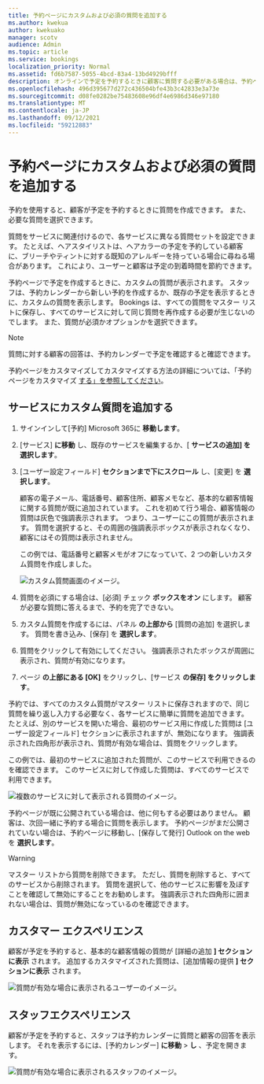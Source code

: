 ```yaml
---
title: 予約ページにカスタムおよび必須の質問を追加する
ms.author: kwekua
author: kwekuako
manager: scotv
audience: Admin
ms.topic: article
ms.service: bookings
localization_priority: Normal
ms.assetid: fd6b7587-5055-4bcd-83a4-13bd4929bfff
description: オンラインで予定を予約するときに顧客に質問する必要がある場合は、予約ページにカスタムの質問と必要な質問を追加できます。
ms.openlocfilehash: 496d395677d272c436504bfe43b3c42833e3a73e
ms.sourcegitcommit: d08fe0282be75483608e96df4e6986d346e97180
ms.translationtype: MT
ms.contentlocale: ja-JP
ms.lasthandoff: 09/12/2021
ms.locfileid: "59212883"
---
```

# <a name="add-custom-and-required-questions-to-the-booking-page"></a>予約ページにカスタムおよび必須の質問を追加する

予約を使用すると、顧客が予定を予約するときに質問を作成できます。 また、必要な質問を選択できます。

質問をサービスに関連付けるので、各サービスに異なる質問セットを設定できます。 たとえば、ヘアスタイリストは、ヘアカラーの予定を予約している顧客に、ブリーチやティントに対する既知のアレルギーを持っている場合に尋ねる場合があります。 これにより、ユーザーと顧客は予定の到着時間を節約できます。

予約ページで予定を作成するときに、カスタムの質問が表示されます。 スタッフは、予約カレンダーから新しい予約を作成するか、既存の予定を表示するときに、カスタムの質問を表示します。 Bookings は、すべての質問をマスター リストに保存し、すべてのサービスに対して同じ質問を再作成する必要が生じないのでします。 また、質問が必須かオプションかを選択できます。

> [!NOTE]
> 質問に対する顧客の回答は、予約カレンダーで予定を確認すると確認できます。

予約ページをカスタマイズしてカスタマイズする方法の詳細については、「予約ページをカスタマイズ [する」を参照してください](customize-booking-page.md)。

## <a name="add-custom-questions-to-your-services"></a>サービスにカスタム質問を追加する

1. サインインして[予約] Microsoft 365に **移動します**。

1. [サービス] **に移動** し、既存のサービスを編集するか、[ **サービスの追加] を選択します**。

1. [ユーザー設定フィールド] **セクションまで下にスクロール** し、[変更] を **選択します**。

   顧客の電子メール、電話番号、顧客住所、顧客メモなど、基本的な顧客情報に関する質問が既に追加されています。 これを初めて行う場合、顧客情報の質問は灰色で強調表示されます。 つまり、ユーザーにこの質問が表示されます。 質問を選択すると、その周囲の強調表示ボックスが表示されなくなり、顧客にはその質問は表示されません。

   この例では、電話番号と顧客メモがオフになっていて、2 つの新しいカスタム質問を作成しました。

   ![カスタム質問画面のイメージ。](../media/bookings-questions-custom-fields.png)

1. 質問を必須にする場合は、[必須] チェック **ボックスをオン** にします。 顧客が必要な質問に答えるまで、予約を完了できない。

1. カスタム質問を作成するには、パネル **の上部から** [質問の追加] を選択します。 質問を書き込み、[保存] を **選択します**。

1. 質問をクリックして有効にしてください。 強調表示されたボックスが周囲に表示され、質問が有効になります。

1. ページ **の上部にある [OK]** をクリックし、[サービス **の保存] をクリックします**。

予約では、すべてのカスタム質問がマスター リストに保存されますので、同じ質問を繰り返し入力する必要なく、各サービスに簡単に質問を追加できます。 たとえば、別のサービスを開いた場合、最初のサービス用に作成した質問は [ユーザー設定フィールド] セクションに表示されますが、無効になります。 強調表示された四角形が表示され、質問が有効な場合は、質問をクリックします。

この例では、最初のサービスに追加された質問が、このサービスで利用できるのを確認できます。 このサービスに対して作成した質問は、すべてのサービスで利用できます。

   ![複数のサービスに対して表示される質問のイメージ。](../media/bookings-questions-services.png)

予約ページが既に公開されている場合は、他に何もする必要はありません。 顧客は、次回一緒に予約する場合に質問を表示します。 予約ページがまだ公開されていない場合は、予約ページに移動し、[保存して発行] Outlook on the webを **選択します**。

> [!WARNING]
> マスター リストから質問を削除できます。 ただし、質問を削除すると、すべてのサービスから削除されます。 質問を選択して、他のサービスに影響を及ぼすことを確認して無効にすることをお勧めします。 強調表示された四角形に囲まれない場合は、質問が無効になっているのを確認できます。

## <a name="customer-experience"></a>カスタマー エクスペリエンス

顧客が予定を予約すると、基本的な顧客情報の質問が [詳細の追加 **] セクションに表示** されます。 追加するカスタマイズされた質問は、[追加情報の提供 **] セクションに表示** されます。

![質問が有効な場合に表示されるユーザーのイメージ。](../media/bookings-questions-customer.png)

## <a name="staff-experience"></a>スタッフエクスペリエンス

顧客が予定を予約すると、スタッフは予約カレンダーに質問と顧客の回答を表示します。 それを表示するには、[予約カレンダー] **に移動** \> **し** 、予定を開きます。

![質問が有効な場合に表示されるスタッフのイメージ。](../media/bookings-questions-staff.png)
